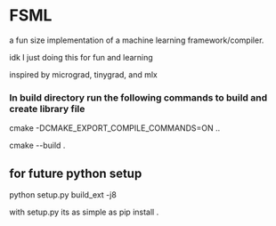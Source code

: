 # FSML 
a fun size implementation of a machine learning framework/compiler.

idk I just doing this for fun and learning

inspired by micrograd, tinygrad, and mlx



### In build directory run the following commands to build and create library file

cmake -DCMAKE_EXPORT_COMPILE_COMMANDS=ON ..

cmake --build .

## for future python setup
python setup.py build_ext -j8

with setup.py its as simple as pip install .